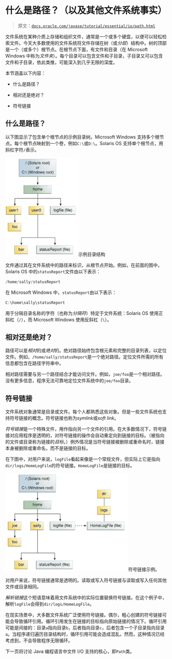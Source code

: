 # 什么是路径？（以及其他文件系统事实）

> 原文：[`docs.oracle.com/javase/tutorial/essential/io/path.html`](https://docs.oracle.com/javase/tutorial/essential/io/path.html)

文件系统在某种介质上存储和组织文件，通常是一个或多个硬盘，以便可以轻松检索文件。今天大多数使用的文件系统将文件存储在树（或*分层*）结构中。树的顶部是一个（或多个）根节点。在根节点下面，有文件和目录（在 Microsoft Windows 中称为*文件夹*）。每个目录可以包含文件和子目录，子目录又可以包含文件和子目录，依此类推，可能深入到几乎无限的深度。

本节涵盖以下内容：

+   什么是路径？

+   相对还是绝对？

+   符号链接

## 什么是路径？

以下图显示了包含单个根节点的示例目录树。Microsoft Windows 支持多个根节点。每个根节点映射到一个卷，例如`C:\`或`D:\`。Solaris OS 支持单个根节点，用斜杠字符`/`表示。

![示例目录结构](img/b97c412825f946c5ba10ec251357ac38.png)示例目录结构

文件通过其在文件系统中的路径来标识，从根节点开始。例如，在前面的图中，Solaris OS 中的`statusReport`文件由以下表示：

```java
/home/sally/statusReport

```

在 Microsoft Windows 中，`statusReport`由以下表示：

```java
C:\home\sally\statusReport

```

用于分隔目录名称的字符（也称为*分隔符*）特定于文件系统：Solaris OS 使用正斜杠（`/`），而 Microsoft Windows 使用反斜杠（`\`）。

## 相对还是绝对？

路径可以是*相对*的或*绝对*的。绝对路径始终包含根元素和完整的目录列表，以定位文件。例如，`/home/sally/statusReport`是一个绝对路径。定位文件所需的所有信息都包含在路径字符串中。

相对路径需要与另一个路径结合才能访问文件。例如，`joe/foo`是一个相对路径。没有更多信息，程序无法可靠地定位文件系统中的`joe/foo`目录。

## 符号链接

文件系统对象通常是目录或文件。每个人都熟悉这些对象。但是一些文件系统也支持符号链接的概念。符号链接也称为*symlink*或*soft link*。

*符号链接*是一个特殊文件，用作指向另一个文件的引用。在大多数情况下，符号链接对应用程序是透明的，对符号链接的操作会自动重定向到链接的目标。（被指向的文件或目录称为链接的*目标*。）例外情况是当符号链接被删除或重命名时，链接本身被删除或重命名，而不是链接的目标。

在下图中，对用户来说，`logFile`看起来像是一个常规文件，但实际上它是指向`dir/logs/HomeLogFile`的符号链接。`HomeLogFile`是链接的目标。

![示例符号链接](img/7c21521b1b85e28bad8729d6d54af38a.png)符号链接示例。

对用户来说，符号链接通常是透明的。读取或写入符号链接与读取或写入任何其他文件或目录相同。

*解析链接*这个短语意味着用文件系统中的实际位置替换符号链接。在这个例子中，解析`logFile`会得到`dir/logs/HomeLogFile`。

在现实场景中，大多数文件系统广泛使用符号链接。偶尔，粗心创建的符号链接可能会导致循环引用。循环引用发生在链接的目标指向原始链接的情况下。循环引用可能是间接的：目录`a`指向目录`b`，后者指向目录`c`，后者包含一个子目录指向目录`a`。当程序递归遍历目录结构时，循环引用可能会造成混乱。然而，这种情况已经考虑到，不会导致程序无限循环。

下一页将讨论 Java 编程语言中文件 I/O 支持的核心，即`Path`类。
